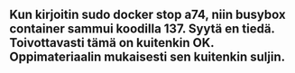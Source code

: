 ## Kun kirjoitin sudo docker stop a74, niin busybox container sammui koodilla 137. Syytä en tiedä. Toivottavasti tämä on kuitenkin OK. Oppimateriaalin mukaisesti sen kuitenkin suljin.
